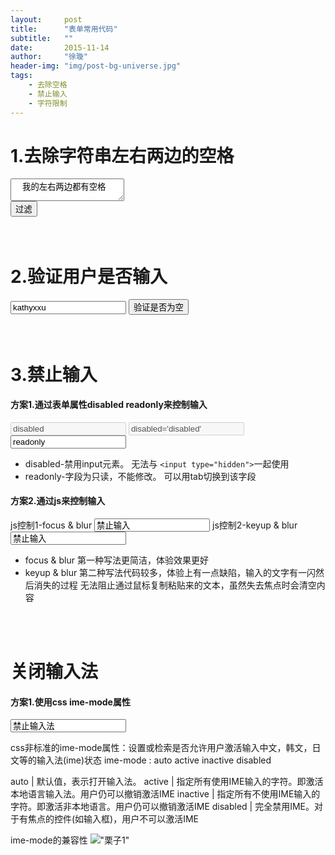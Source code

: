 ```yaml
---
layout:     post
title:      "表单常用代码"
subtitle:   ""
date:       2015-11-14
author:     "徐璇"
header-img: "img/post-bg-universe.jpg"
tags:
    - 去除空格
    - 禁止输入
    - 字符限制
---
```


# 1.去除字符串左右两边的空格 #
<div>
	<textarea id="tvalue" width="500" height="200">  我的左右两边都有空格   </textarea><br/>
	<input type="button" id="tbtn" value="过滤">
</div>
<script type="text/javascript">
	var tvalue = document.getElementById("tvalue"),
		tbtn = document.getElementById("tbtn");

	tbtn.onclick = function() {
		console.log(1111, tvalue.value)
		tvalue.value = tvalue.value.replace(/^(\s|\u00A0)+|(\s|\u00A0)+$/g, "")
	}
</script>
<br/><br/>


# 2.验证用户是否输入 #
<div>
	<input type="text" id="cvalue" value="kathyxxu"/>
	<input type="button" id="cbtn" value="验证是否为空"/>
</div>
<script type="text/javascript">
	var cvalue = document.getElementById("cvalue"),
		cbtn = document.getElementById("cbtn");

	cbtn.onclick = function() {
		console.log(222, cvalue.value)
		if(!cvalue.value.replace(/^(\s|\u00A0)+|(\s|\u00A0)+$/g, "")){
			alert('empty input')
		}else{
			alert('not empty input')
		}
	}
</script>
<br/><br/>



# 3.禁止输入 #

#### 方案1.通过表单属性disabled readonly来控制输入 ####
<input type="text" value="disabled" disabled/>
<input type="text" value="disabled='disabled'" disabled="disabled"/>
<input type="text" value="readonly" readonly/>

* disabled-禁用input元素。
  无法与 `<input type="hidden">`一起使用
* readonly-字段为只读，不能修改。
  可以用tab切换到该字段


#### 方案2.通过js来控制输入 ####
js控制1-focus & blur <input type="text" value="禁止输入" id="noInput1"/>
js控制2-keyup & blur <input type="text" value="禁止输入" id="noInput2"/>

* focus & blur
  第一种写法更简洁，体验效果更好
* keyup & blur
  第二种写法代码较多，体验上有一点缺陷，输入的文字有一闪然后消失的过程
  无法阻止通过鼠标复制粘贴来的文本，虽然失去焦点时会清空内容

<script type="text/javascript">
	var _noInput1 = document.getElementById("noInput1");
	var _noInput2 = document.getElementById("noInput2");

	_noInput1.onfocus = function() {
		_noInput1.blur();
	}

	_noInput2.onkeyup = _noInput2.onblur = function() {
		this.value = "";
	}
</script>
<br/><br/>



# 关闭输入法 #
#### 方案1.使用css ime-mode属性 ####
<input type="text" id="banInputMethod" value="禁止输入法"/>


css非标准的ime-mode属性：设置或检索是否允许用户激活输入中文，韩文，日文等的输入法(ime)状态
ime-mode : auto  active  inactive  disabled

auto | 默认值，表示打开输入法。
active | 指定所有使用IME输入的字符。即激活本地语言输入法。用户仍可以撤销激活IME
inactive | 指定所有不使用IME输入的字符。即激活非本地语言。用户仍可以撤销激活IME
disabled | 完全禁用IME。对于有焦点的控件(如输入框)，用户不可以激活IME

ime-mode的兼容性
!["栗子1"](../../../../imgPost/2015-11-14/ime.png)

<script type="text/javascript">
	function banInputMethod(_elementArr) {
		var arr = _elementArr,
			self = this;
		if(!(_elementArr instanceof Array)) {
			arr = [_elementArr];
		}
		for(var i=0, arrLen=arr.length; i<arrLen; i++) {
			var arrI = arr[i];
			arrI.onfocus = function() {
				// 兼容除了chrome之外的浏览器
				this.style.imeMode = 'disabled'
			}
		}
	}

	banInputMethod(document.getElementById("banInputMethod"))
</script>

